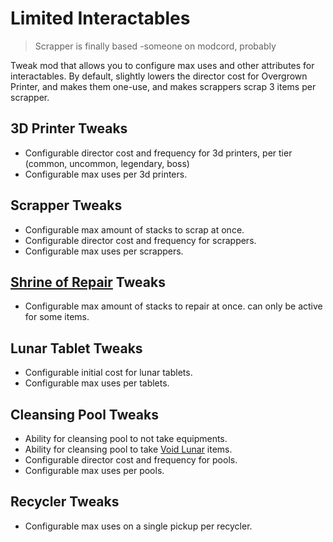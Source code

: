 # Limited Interactables
> Scrapper is finally based -someone on modcord, probably

Tweak mod that allows you to configure max uses and other attributes for interactables. By default, slightly lowers the director cost for Overgrown Printer, and makes them one-use, and makes scrappers scrap 3 items per scrapper.

## 3D Printer Tweaks
- Configurable director cost and frequency for 3d printers, per tier (common, uncommon, legendary, boss)
- Configurable max uses per 3d printers.

## Scrapper Tweaks
- Configurable max amount of stacks to scrap at once.
- Configurable director cost and frequency for scrappers.
- Configurable max uses per scrappers.

## [Shrine of Repair](https://thunderstore.io/package/viliger/ShrineOfRepair/) Tweaks
- Configurable max amount of stacks to repair at once. can only be active for some items.

## Lunar Tablet Tweaks
- Configurable initial cost for lunar tablets.
- Configurable max uses per tablets.

## Cleansing Pool Tweaks
- Ability for cleansing pool to not take equipments.
- Ability for cleansing pool to take [Void Lunar](https://thunderstore.io/package/Bubbet/BubbetsItems/) items.
- Configurable director cost and frequency for pools.
- Configurable max uses per pools.

## Recycler Tweaks
- Configurable max uses on a single pickup per recycler.
